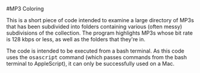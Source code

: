 #MP3 Coloring

This is a short piece of code intended to examine a large directory of MP3s that has been subdivided into folders containing various (often messy) subdivisions of the collection.  The program highlights MP3s whose bit rate is 128 kbps or less, as well as the folders that they're in.


The code is intended to be executed from a bash terminal.  As this code uses the <TT>osascript</TT> command (which passes commands from the bash terminal to AppleScript), it can only be successfully used on a Mac.